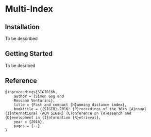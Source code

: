 Multi-Index
=========

Installation
------------

To be described

Getting Started
------------

To be desribed

Reference
---------

    @inproceedings{SIGIR16b,
        author = {Simon Gog and
        Rossano Venturini},
        title = {Fast and compact {H}amming distance index},
        booktitle = {{SIGIR} 2016: {P}roceedings of the 38th {A}nnual {I}nternational {ACM SIGIR} {C}onference on {R}esearch and {D}evelopment in {I}nformation {R}etrieval},
        year = {2016},
        pages = {--}
    }
